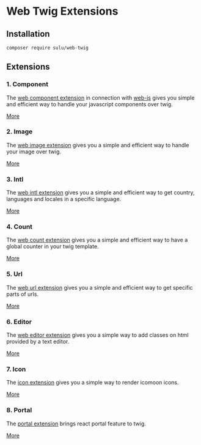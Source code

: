# Web Twig Extensions

## Installation

```bash
composer require sulu/web-twig
```

## Extensions

### 1. Component

The [web component extension](docs/component.md) in connection with [web-js](https://github.com/sulu/web-js)
gives you simple and efficient way to handle your javascript components over twig.

[More](docs/component.md)

### 2. Image

The [web image extension](docs/image.md) gives you a simple and efficient way to handle your image over twig.

[More](docs/image.md)

### 3. Intl

The [web intl extension](docs/intl.md) gives you a simple and efficient way to get country, languages and locales in a specific language.

[More](docs/intl.md)

### 4. Count

The [web count extension](docs/count.md) gives you a simple and efficient way to have a global counter in your twig template.

[More](docs/count.md)

### 5. Url

The [web url extension](docs/url.md) gives you a simple and efficient way to get specific parts of urls.

[More](docs/url.md)

### 6. Editor

The [web editor extension](docs/editor.md) gives you a simple way to add classes on html provided by a text editor.

[More](docs/editor.md)

### 7. Icon

The [icon extension](docs/icon.md) gives you a simple way to render icomoon icons.

[More](docs/icon.md)

### 8. Portal

The [portal extension](docs/portal.md) brings react portal feature to twig.

[More](docs/portal.md)
